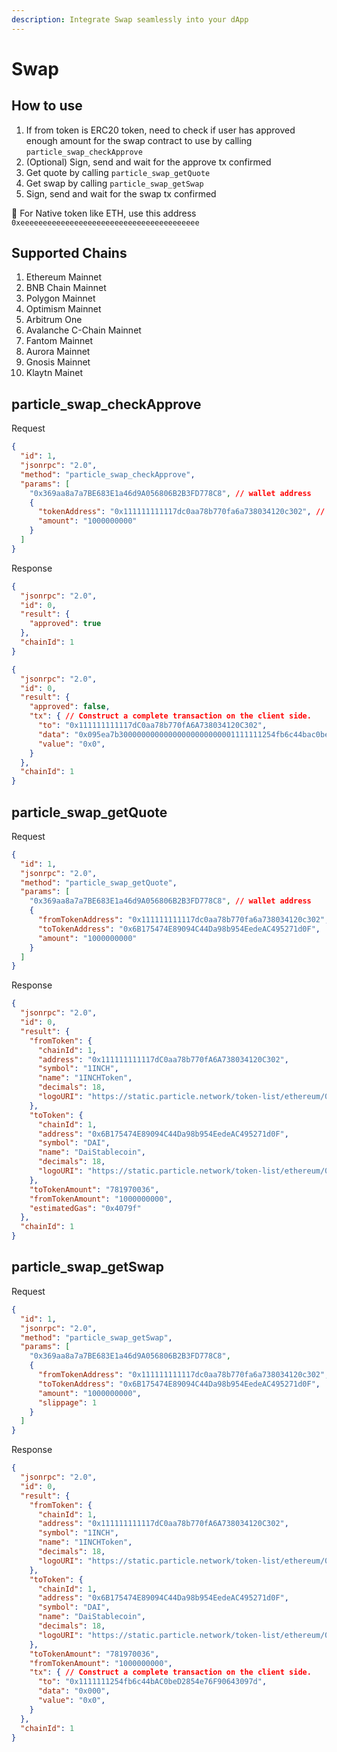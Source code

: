 ```yaml
---
description: Integrate Swap seamlessly into your dApp
---
```


# Swap

## How to use

1. If from token is ERC20 token, need to check if user has approved enough amount for the swap contract to use by calling `particle_swap_checkApprove`
2. (Optional) Sign, send and wait for the approve tx confirmed
3. Get quote by calling `particle_swap_getQuote`
4. Get swap by calling `particle_swap_getSwap`
5. Sign, send and wait for the swap tx confirmed

📢 For Native token like ETH, use this address\
`0xeeeeeeeeeeeeeeeeeeeeeeeeeeeeeeeeeeeeeeee`

## Supported Chains

1. Ethereum Mainnet
2. BNB Chain Mainnet
3. Polygon Mainnet
4. Optimism Mainnet
5. Arbitrum One
6. Avalanche C-Chain Mainnet
7. Fantom Mainnet
8. Aurora Mainnet
9. Gnosis Mainnet
10. Klaytn Mainet

## particle\_swap\_checkApprove

Request

```json
{
  "id": 1,
  "jsonrpc": "2.0",
  "method": "particle_swap_checkApprove",
  "params": [
    "0x369aa8a7a7BE683E1a46d9A056806B2B3FD778C8", // wallet address
    {
      "tokenAddress": "0x111111111117dc0aa78b770fa6a738034120c302", // from token address
      "amount": "1000000000"
    }
  ]
}
```

Response

```json
{
  "jsonrpc": "2.0",
  "id": 0,
  "result": {
    "approved": true
  },
  "chainId": 1
}
```

```json
{
  "jsonrpc": "2.0",
  "id": 0,
  "result": {
    "approved": false,
    "tx": { // Construct a complete transaction on the client side.
      "to": "0x111111111117dC0aa78b770fA6A738034120C302",
      "data": "0x095ea7b30000000000000000000000001111111254fb6c44bac0bed2854e76f90643097d000000000000000000000000000000000000000000000000000000003b9aca00",
      "value": "0x0",
    }
  },
  "chainId": 1
}
```

## particle\_swap\_getQuote

Request

```json
{
  "id": 1,
  "jsonrpc": "2.0",
  "method": "particle_swap_getQuote",
  "params": [
    "0x369aa8a7a7BE683E1a46d9A056806B2B3FD778C8", // wallet address
    {
      "fromTokenAddress": "0x111111111117dc0aa78b770fa6a738034120c302",
      "toTokenAddress": "0x6B175474E89094C44Da98b954EedeAC495271d0F",
      "amount": "1000000000"
    }
  ]
}
```

Response

```json
{
  "jsonrpc": "2.0",
  "id": 0,
  "result": {
    "fromToken": {
      "chainId": 1,
      "address": "0x111111111117dC0aa78b770fA6A738034120C302",
      "symbol": "1INCH",
      "name": "1INCHToken",
      "decimals": 18,
      "logoURI": "https://static.particle.network/token-list/ethereum/0x111111111117dC0aa78b770fA6A738034120C302.png"
    },
    "toToken": {
      "chainId": 1,
      "address": "0x6B175474E89094C44Da98b954EedeAC495271d0F",
      "symbol": "DAI",
      "name": "DaiStablecoin",
      "decimals": 18,
      "logoURI": "https://static.particle.network/token-list/ethereum/0x6B175474E89094C44Da98b954EedeAC495271d0F.png"
    },
    "toTokenAmount": "781970036",
    "fromTokenAmount": "1000000000",
    "estimatedGas": "0x4079f"
  },
  "chainId": 1
}
```

## particle\_swap\_getSwap

Request

```json
{
  "id": 1,
  "jsonrpc": "2.0",
  "method": "particle_swap_getSwap",
  "params": [
    "0x369aa8a7a7BE683E1a46d9A056806B2B3FD778C8",
    {
      "fromTokenAddress": "0x111111111117dc0aa78b770fa6a738034120c302",
      "toTokenAddress": "0x6B175474E89094C44Da98b954EedeAC495271d0F",
      "amount": "1000000000",
      "slippage": 1
    }
  ]
}
```

Response

```json
{
  "jsonrpc": "2.0",
  "id": 0,
  "result": {
    "fromToken": {
      "chainId": 1,
      "address": "0x111111111117dC0aa78b770fA6A738034120C302",
      "symbol": "1INCH",
      "name": "1INCHToken",
      "decimals": 18,
      "logoURI": "https://static.particle.network/token-list/ethereum/0x111111111117dC0aa78b770fA6A738034120C302.png"
    },
    "toToken": {
      "chainId": 1,
      "address": "0x6B175474E89094C44Da98b954EedeAC495271d0F",
      "symbol": "DAI",
      "name": "DaiStablecoin",
      "decimals": 18,
      "logoURI": "https://static.particle.network/token-list/ethereum/0x6B175474E89094C44Da98b954EedeAC495271d0F.png"
    },
    "toTokenAmount": "781970036",
    "fromTokenAmount": "1000000000",
    "tx": { // Construct a complete transaction on the client side.
      "to": "0x1111111254fb6c44bAC0beD2854e76F90643097d",
      "data": "0x000",
      "value": "0x0",
    }
  },
  "chainId": 1
}
```
